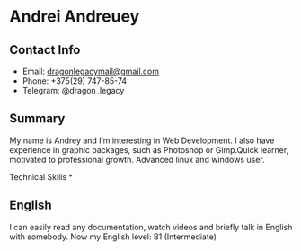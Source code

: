# Andrei Andreuey
## Contact Info
* Email: dragonlegacymail@gmail.com 
* Phone: +375(29) 747-85-74 
* Telegram: @dragon_legacy

## Summary
My name is Andrey and I’m interesting in Web Development. I also have experience in graphic packages, such as Photoshop or Gimp.Quick learner, motivated to professional growth. Advanced linux and windows user.

Technical Skills
*

## English
I can easily read any documentation, watch videos and briefly talk in English with somebody. Now my English level: B1 (Intermediate)
